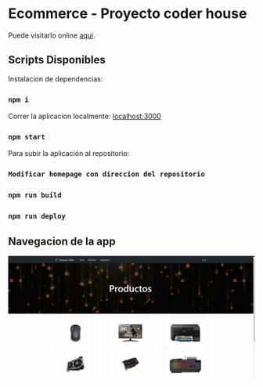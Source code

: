 # Ecommerce - Proyecto coder house

Puede visitarlo online [aqui](https://github.com/lucianovines/CHReactv2).

## Scripts Disponibles

Instalacion de dependencias:

### `npm i`

Correr la aplicacion localmente: [localhost:3000](http://localhost:3000/)

### `npm start`

Para subir la aplicación al repositorio:

### `Modificar homepage con direccion del repositorio`

### `npm run build`

### `npm run deploy`


## Navegacion de la app 

![GIF](/Animation.gif "NAVEGACION")